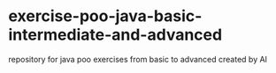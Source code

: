 # exercise-poo-java-basic-intermediate-and-advanced
repository for java poo exercises from basic to advanced created by AI

